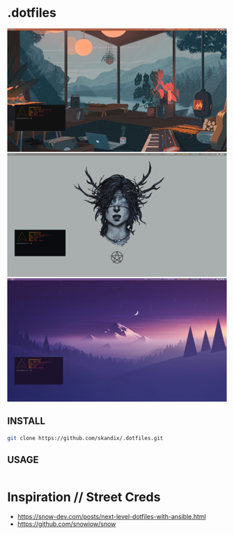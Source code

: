 # .dotfiles
![](./assets/one.png)
![](./assets/two.png)
![](./assets/three.png)

## INSTALL
```bash
git clone https://github.com/skandix/.dotfiles.git
```

## USAGE
```bash

```

# Inspiration // Street Creds
- https://snow-dev.com/posts/next-level-dotfiles-with-ansible.html
- https://github.com/snowiow/snow